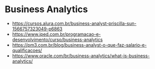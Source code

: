 # Business Analytics

- https://cursos.alura.com.br/business-analyst-priscilla-sun-1566757323049-p6863
- https://www.iped.com.br/programacao-e-desenvolvimento/curso/business-analytics
- https://pm3.com.br/blog/business-analyst-o-que-faz-salario-e-qualificacoes/
- https://www.oracle.com/br/business-analytics/what-is-business-analytics/

